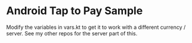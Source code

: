 # Android Tap to Pay Sample

Modify the variables in vars.kt to get it to work with a different currency / server.  See my other repos for the server part of this.